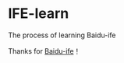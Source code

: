 # IFE-learn

The process of learning Baidu-ife

Thanks for [Baidu-ife](https://github.com/baidu-ife/ife)！
